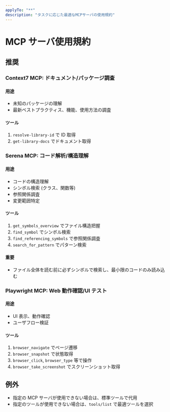 ```yaml
---
applyTo: "**"
description: "タスクに応じた最適なMCPサーバの使用規約"
---
```


# MCP サーバ使用規約

## 推奨

### Context7 MCP: ドキュメント/パッケージ調査

#### 用途

- 未知のパッケージの理解
- 最新ベストプラクティス、機能、使用方法の調査

#### ツール

1. `resolve-library-id` で ID 取得
2. `get-library-docs` でドキュメント取得

### Serena MCP: コード解析/構造理解

#### 用途

- コードの構造理解
- シンボル検索 (クラス、関数等)
- 参照関係調査
- 変更範囲特定

#### ツール

1. `get_symbols_overview` でファイル構造把握
2. `find_symbol` でシンボル検索
3. `find_referencing_symbols` で参照関係調査
4. `search_for_pattern` でパターン検索

#### 重要

- ファイル全体を読む前に必ずシンボルで検索し、最小限のコードのみ読み込む

### Playwright MCP: Web 動作確認/UI テスト

#### 用途

- UI 表示、動作確認
- ユーザフロー検証

#### ツール

1. `browser_navigate` でページ遷移
2. `browser_snapshot` で状態取得
3. `browser_click`, `browser_type` 等で操作
4. `browser_take_screenshot` でスクリーンショット取得

## 例外

- 指定の MCP サーバが使用できない場合は、標準ツールで代用
- 指定のツールが使用できない場合は、`tools/list` で最適ツールを選択
